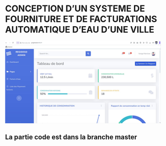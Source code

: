 # CONCEPTION D’UN SYSTEME DE FOURNITURE ET DE FACTURATIONS AUTOMATIQUE D’EAU D’UNE VILLE

![Interface du projet](https://github.com/Narcisseilunga/facturation_d-eau/blob/master/img/interface.JPG)

## La partie code est dans la branche master
